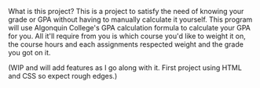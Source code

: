 What is this project?
  This is a project to satisfy the need of knowing your grade or GPA without having to manually calculate it yourself.
  This program will use Algonquin College's GPA calculation formula to calculate your GPA for you. 
  All it'll require from you is which course you'd like to weight it on, the course hours and each assignments respected weight and the grade you got on it.

(WIP and will add features as I go along with it. First project using HTML and CSS so expect rough edges.)
